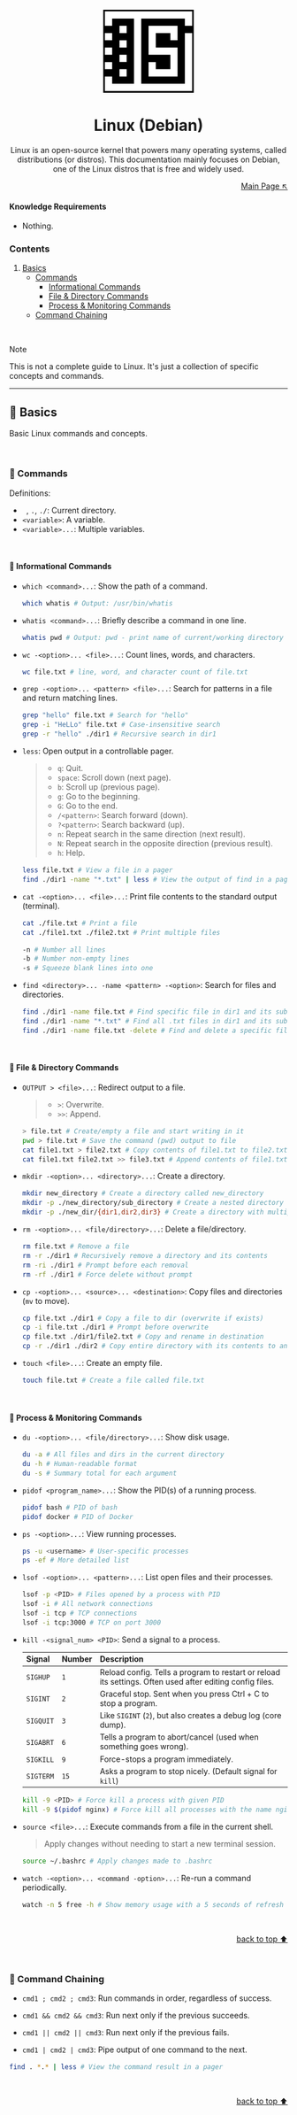 <p align="center">
  <img src="../logo.png" height="150">
</p>

<h1 align="center">Linux (Debian)</h1>

<p align="center">
  Linux is an open-source kernel that powers many operating systems, called distributions (or distros). This documentation mainly focuses on Debian, one of the Linux distros that is free and widely used.
</p>

<p align="right">
  <a href="../#tech-stack">Main Page ↖</a>
</p>

#### Knowledge Requirements

- Nothing.

### Contents

1. [Basics](#-basics)
   - [Commands](#-commands)
     - [Informational Commands](#-informational-commands)
     - [File & Directory Commands](#-file--directory-commands)
     - [Process & Monitoring Commands](#-process--monitoring-commands)
   - [Command Chaining](#-command-chaining)

<br>

> [!NOTE]
> This is not a complete guide to Linux. It's just a collection of specific concepts and commands.

<hr>

## 🔶 Basics

Basic Linux commands and concepts.

<br>

### 🔷 Commands

Definitions:

- ` `, `.`, `./`: Current directory.
- `<variable>`: A variable.
- `<variable>...`: Multiple variables.

<br>

#### 🔻 Informational Commands

- `which <command>...`: Show the path of a command.
  ```sh
  which whatis # Output: /usr/bin/whatis
  ```
- `whatis <command>...`: Briefly describe a command in one line.
  ```sh
  whatis pwd # Output: pwd - print name of current/working directory
  ```
- `wc -<option>... <file>...`: Count lines, words, and characters.
  ```sh
  wc file.txt # line, word, and character count of file.txt
  ```
- `grep -<option>... <pattern> <file>...`: Search for patterns in a file and return matching lines.
  ```sh
  grep "hello" file.txt # Search for "hello"
  grep -i "HeLLo" file.txt # Case-insensitive search
  grep -r "hello" ./dir1 # Recursive search in dir1
  ```
- `less`: Open output in a controllable pager.
  > - `q`: Quit.
  > - `space`: Scroll down (next page).
  > - `b`: Scroll up (previous page).
  > - `g`: Go to the beginning.
  > - `G`: Go to the end.
  > - `/<pattern>`: Search forward (down).
  > - `?<pattern>`: Search backward (up).
  > - `n`: Repeat search in the same direction (next result).
  > - `N`: Repeat search in the opposite direction (previous result).
  > - `h`: Help.
  ```sh
  less file.txt # View a file in a pager
  find ./dir1 -name "*.txt" | less # View the output of find in a pager
  ```
- `cat -<option>... <file>...`: Print file contents to the standard output (terminal).
  ```sh
  cat ./file.txt # Print a file
  cat ./file1.txt ./file2.txt # Print multiple files
  ```
  ```sh
  -n # Number all lines
  -b # Number non-empty lines
  -s # Squeeze blank lines into one
  ```
- `find <directory>... -name <pattern> -<option>`: Search for files and directories.
  ```sh
  find ./dir1 -name file.txt # Find specific file in dir1 and its subdirectories
  find ./dir1 -name "*.txt" # Find all .txt files in dir1 and its subdirectories
  find ./dir1 -name file.txt -delete # Find and delete a specific file in dir1 and its subdirectories
  ```

<br>

#### 🔻 File & Directory Commands

- `OUTPUT > <file>...`: Redirect output to a file.
  > - `>`: Overwrite.
  > - `>>`: Append.
  ```sh
  > file.txt # Create/empty a file and start writing in it
  pwd > file.txt # Save the command (pwd) output to file
  cat file1.txt > file2.txt # Copy contents of file1.txt to file2.txt
  cat file1.txt file2.txt >> file3.txt # Append contents of file1.txt and file2.txt to file3.txt
  ```
- `mkdir -<option>... <directory>...`: Create a directory.
  ```sh
  mkdir new_directory # Create a directory called new_directory
  mkdir -p ./new_directory/sub_directory # Create a nested directory structure
  mkdir -p ./new_dir/{dir1,dir2,dir3} # Create a directory with multiple subdirectories in it
  ```
- `rm -<option>... <file/directory>...`: Delete a file/directory.
  ```sh
  rm file.txt # Remove a file
  rm -r ./dir1 # Recursively remove a directory and its contents
  rm -ri ./dir1 # Prompt before each removal
  rm -rf ./dir1 # Force delete without prompt
  ```
- `cp -<option>... <source>... <destination>`: Copy files and directories (`mv` to move).
  ```sh
  cp file.txt ./dir1 # Copy a file to dir (overwrite if exists)
  cp -i file.txt ./dir1 # Prompt before overwrite
  cp file.txt ./dir1/file2.txt # Copy and rename in destination
  cp -r ./dir1 ./dir2 # Copy entire directory with its contents to another directory
  ```
- `touch <file>...`: Create an empty file.
  ```sh
  touch file.txt # Create a file called file.txt
  ```

<br>

#### 🔻 Process & Monitoring Commands

- `du -<option>... <file/directory>...`: Show disk usage.
  ```sh
  du -a # All files and dirs in the current directory
  du -h # Human-readable format
  du -s # Summary total for each argument
  ```
- `pidof <program_name>...`: Show the PID(s) of a running process.
  ```sh
  pidof bash # PID of bash
  pidof docker # PID of Docker
  ```
- `ps -<option>...`: View running processes.
  ```sh
  ps -u <username> # User-specific processes
  ps -ef # More detailed list
  ```
- `lsof -<option>... <pattern>...`: List open files and their processes.
  ```sh
  lsof -p <PID> # Files opened by a process with PID
  lsof -i # All network connections
  lsof -i tcp # TCP connections
  lsof -i tcp:3000 # TCP on port 3000
  ```
- `kill -<signal_num> <PID>`: Send a signal to a process.

  | Signal    | Number | Description                                                                                              |
  | --------- | ------ | -------------------------------------------------------------------------------------------------------- |
  | `SIGHUP`  | `1`    | Reload config. Tells a program to restart or reload its settings. Often used after editing config files. |
  | `SIGINT`  | `2`    | Graceful stop. Sent when you press Ctrl + C to stop a program.                                           |
  | `SIGQUIT` | `3`    | Like `SIGINT` (`2`), but also creates a debug log (core dump).                                           |
  | `SIGABRT` | `6`    | Tells a program to abort/cancel (used when something goes wrong).                                        |
  | `SIGKILL` | `9`    | Force-stops a program immediately.                                                                       |
  | `SIGTERM` | `15`   | Asks a program to stop nicely. (Default signal for `kill`)                                               |

  ```sh
  kill -9 <PID> # Force kill a process with given PID
  kill -9 $(pidof nginx) # Force kill all processes with the name nginx
  ```

- `source <file>...`: Execute commands from a file in the current shell.
  > Apply changes without needing to start a new terminal session.
  ```sh
  source ~/.bashrc # Apply changes made to .bashrc
  ```
- `watch -<option>... <command -option>...`: Re-run a command periodically.
  ```sh
  watch -n 5 free -h # Show memory usage with a 5 seconds of refresh rate
  ```

<br>

<p align="right">
  <a href="#linux-debian">back to top ⬆</a>
</p>

<br>

### 🔷 Command Chaining

- `cmd1 ; cmd2 ; cmd3`: Run commands in order, regardless of success.

- `cmd1 && cmd2 && cmd3`: Run next only if the previous succeeds.

- `cmd1 || cmd2 || cmd3`: Run next only if the previous fails.

- `cmd1 | cmd2 | cmd3`: Pipe output of one command to the next.

```sh
find . *.* | less # View the command result in a pager
```

<br>

<p align="right">
  <a href="#linux-debian">back to top ⬆</a>
</p>

<br>
